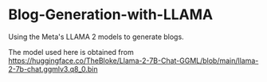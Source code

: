 # Blog-Generation-with-LLAMA
Using the Meta's LLAMA 2 models to generate blogs.

The model used here is obtained from https://huggingface.co/TheBloke/Llama-2-7B-Chat-GGML/blob/main/llama-2-7b-chat.ggmlv3.q8_0.bin

